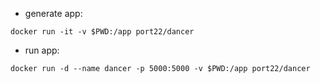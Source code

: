 * generate app:

`docker run -it -v $PWD:/app port22/dancer`

* run app:

`docker run -d --name dancer -p 5000:5000 -v $PWD:/app port22/dancer`
